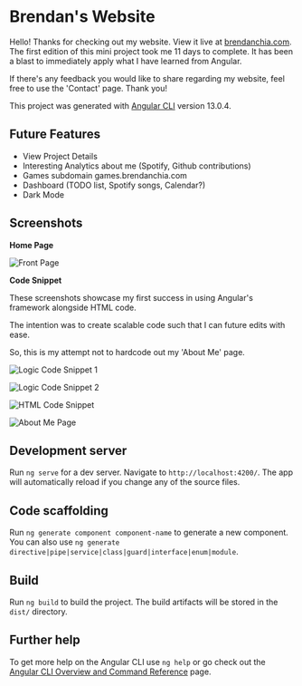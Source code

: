 # Brendan's Website

Hello! Thanks for checking out my website. View it live at [brendanchia.com](https://www.brendanchia.com/).
The first edition of this mini project took me 11 days to complete. 
It has been a blast to immediately apply what I have learned from Angular.

If there's any feedback you would like to share regarding my website, feel free to use the 'Contact' page.
Thank you!




This project was generated with [Angular CLI](https://github.com/angular/angular-cli) version 13.0.4.

## Future Features
- View Project Details
- Interesting Analytics about me (Spotify, Github contributions)
- Games subdomain games.brendanchia.com
- Dashboard (TODO list, Spotify songs, Calendar?)
- Dark Mode

## Screenshots

**Home Page**

![Front Page](https://brendanchia.com/assets/images/screenshots/front-page.png)

**Code Snippet**

These screenshots showcase my first success in using Angular's framework alongside HTML code.

The intention was to create scalable code such that I can future edits with ease.

So, this is my attempt not to hardcode out my 'About Me' page.

![Logic Code Snippet 1](https://brendanchia.com/assets/images/screenshots/about-me-ts-1.png)

![Logic Code Snippet 2](https://brendanchia.com/assets/images/screenshots/about-me-ts-2.png)

![HTML Code Snippet](https://brendanchia.com/assets/images/screenshots/about-me-html.png)

![About Me Page](https://brendanchia.com/assets/images/screenshots/about-me-page.png)




## Development server

Run `ng serve` for a dev server. Navigate to `http://localhost:4200/`. The app will automatically reload if you change any of the source files.

## Code scaffolding

Run `ng generate component component-name` to generate a new component. You can also use `ng generate directive|pipe|service|class|guard|interface|enum|module`.

## Build

Run `ng build` to build the project. The build artifacts will be stored in the `dist/` directory.

## Further help

To get more help on the Angular CLI use `ng help` or go check out the [Angular CLI Overview and Command Reference](https://angular.io/cli) page.
